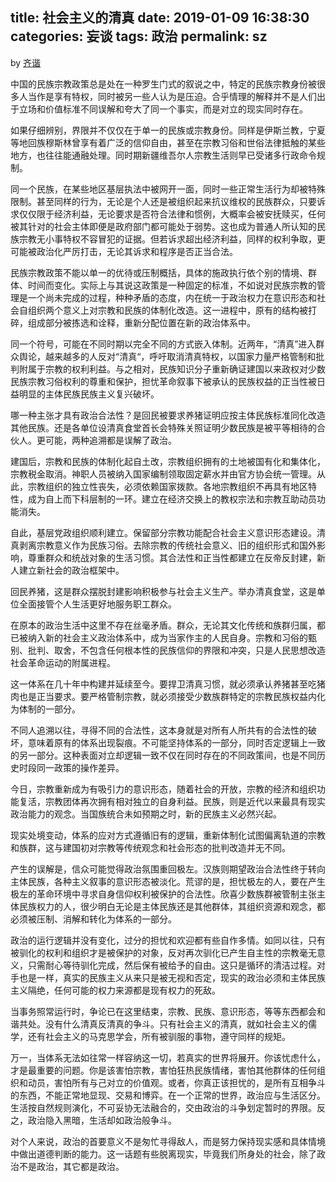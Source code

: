 title: 社会主义的清真
date: 2019-01-09 16:38:30
categories: 妄谈
tags: 政治
permalink: sz
---
by [齐谐](http://caute.net/about/)

中国的民族宗教政策总是处在一种罗生门式的叙说之中，特定的民族宗教身份被很多人当作是享有特权，同时被另一些人认为是压迫。合乎情理的解释并不是人们出于立场和价值标准不同误解和夸大了同一个事实，而是对立的现实同时存在。

如果仔细辨别，界限并不仅仅在于单一的民族或宗教身份。同样是伊斯兰教，宁夏等地回族穆斯林曾享有着广泛的信仰自由，甚至在宗教习俗和世俗法律抵触的某些地方，也往往能通融处理。同时期新疆维吾尔人宗教生活则早已受诸多行政命令规制。
<!--more-->

同一个民族，在某些地区基层执法中被网开一面，同时一些正常生活行为却被特殊限制。甚至同样的行为，无论是个人还是被组织起来抗议维权的民族群众，只要诉求仅仅限于经济利益，无论要求是否符合法律和惯例，大概率会被安抚赎买，任何被其针对的社会主体即便是政府部门都可能处于弱势。这也成为普通人所认知的民族宗教无小事特权不容冒犯的证据。但若诉求超出经济利益，同样的权利争取，更可能被政治化严厉打击，无论其诉求和程序是否正当合法。

民族宗教政策不能以单一的优待或压制概括，具体的施政执行依个别的情境、群体、时间而变化。实际上与其说这政策是一种固定的标准，不如说对民族宗教的管理是一个尚未完成的过程，种种矛盾的态度，内在统一于政治权力在意识形态和社会自组织两个意义上对宗教和民族的体制化改造。这一进程中，原有的结构被打碎，组成部分被拣选和诠释，重新分配位置在新的政治体系中。

同一个符号，可能在不同时期以完全不同的方式嵌入体制。近两年，“清真”进入群众舆论，越来越多的人反对“清真“，呼吁取消清真特权，以国家力量严格管制和批判附属于宗教的权利利益。与之相对，民族知识分子重新确证建国以来政权对少数民族宗教习俗权利的尊重和保护，担忧革命叙事下被承认的民族权益的正当性被日益明显的主体民族民族主义复兴破坏。

哪一种主张才具有政治合法性？是回民被要求养猪证明应按主体民族标准同化改造其他民族。还是各单位设清真食堂首长会特殊关照证明少数民族是被平等相待的合伙人。更可能，两种追溯都是误解了政治。

建国后，宗教和民族的体制化起自土改，宗教组织拥有的土地被国有化和集体化，宗教税金取消。神职人员被纳入国家编制领取固定薪水并由官方协会统一管理。从此，宗教组织的独立性丧失，必须依赖国家拨款。各地宗教组织不再具有地区特性，成为自上而下科层制的一环。建立在经济交换上的教权宗法和宗教互助动员功能消失。

自此，基层党政组织顺利建立。保留部分宗教功能配合社会主义意识形态建设。清真剥离宗教意义作为民族习俗。去除宗教的传统社会意义、旧的组织形式和国外影响，尊重群众和统战对象的生活习惯。其合法性和正当性都建立在反帝反封建，新人建立新社会的政治框架中。

回民养猪，这是群众摆脱封建影响积极参与社会主义生产。举办清真食堂，这是单位全面接管个人生活更好地服务职工群众。

在原本的政治生活中这里不存在丝毫矛盾。群众，无论其文化传统和族群归属，都已被纳入新的社会主义政治体系中，成为当家作主的人民自身。宗教和习俗的甄别、批判、取舍，不包含任何根本性的民族信仰的界限和冲突，只是人民思想改造社会革命运动的附属进程。

这一体系在几十年中构建并延续至今。要捍卫清真习惯，就必须承认养猪甚至吃猪肉也是正当要求。要严格管制宗教，就必须接受少数族群特定的宗教民族权益内化为体制的一部分。

不同人追溯以往，寻得不同的合法性，这本身就是对所有人所共有的合法性的破坏，意味着原有的体系出现裂痕。不可能坚持体系的一部分，同时否定逻辑上一致的另一部分。这种表面对立却逻辑一致不仅在同时存在的不同政策间，也是不同历史时段同一政策的操作差异。

今日，宗教重新成为有吸引力的意识形态，随着社会的开放，宗教的经济和组织功能复活，宗教团体再次拥有相对独立的自身利益。民族，则是近代以来最具有现实政治能力的观念。当国族统合未如预期之时，新的民族主义必然兴起。

现实处境变动，体系的应对方式遵循旧有的逻辑，重新体制化试图偏离轨道的宗教和族群，这与建国初对宗教等传统观念和社会形态的批判改造并无不同。

产生的误解是，信众可能觉得政治氛围重回极左。汉族则期望政治合法性终于转向主体民族，各种主义叙事的意识形态被淡化。荒谬的是，担忧极左的人，要在产生极左的革命环境中寻求自身信仰权利被保护的合法性。欣喜少数族群被管制主张主体民族权力的人，很少明白无论是主体民族还是其他群体，其组织资源和观念，都必须被压制、消解和转化为体系的一部分。

政治的运行逻辑并没有变化，过分的担忧和欢迎都有些自作多情。如同以往，只有被驯化的权利和组织才是被保护的对象，反对再次驯化已产生自主性的宗教毫无意义，只需耐心等待驯化完成，然后保有被给予的自由。这只是循环的清洁过程。对手也是一样，真实的民族主义从来只是被无视和否定，现实的政治必须和主体民族主义隔绝，任何可能的权力来源都是现有权力的死敌。

当事务照常运行时，争论已在这里结束，宗教、民族、意识形态，等等东西都会和谐共处。没有什么清真反清真的争斗。只有社会主义的清真，就如社会主义的儒学，还有社会主义的马克思学会，所有被驯服的事物，遵守同样的规矩。

万一，当体系无法如往常一样容纳这一切，若真实的世界将展开。你该忧虑什么，才是最重要的问题。你是该害怕宗教，害怕狂热民族情绪，害怕其他群体的任何组织和动员，害怕所有与己对立的价值观。或者，你真正该担忧的，是所有互相争斗的东西，不能正常地显现、交易和博弈。在一个正常的世界，政治应与生活区分。生活按自然规则演化，不可妥协无法融合的，交由政治的斗争划定暂时的界限。反之，政治隐入黑暗，生活却如政治般争斗。

对个人来说，政治的首要意义不是匆忙寻得敌人，而是努力保持现实感和具体情境中做出道德判断的能力。这一话题有些脱离现实，毕竟我们所身处的社会，除了政治不是政治，其它都是政治。